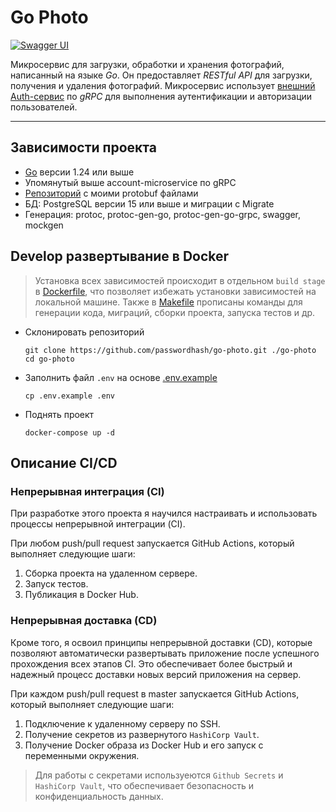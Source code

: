 # Go Photo
[![Swagger UI](https://img.shields.io/badge/docs-Swagger-blue?logo=swagger)](https://go-photo.passwordhash.tech/api/v1/docs/index.html)

Микросервис для загрузки, обработки и хранения фотографий, написанный на языке *Go*. Он предоставляет *RESTful API* для загрузки, получения и удаления фотографий. Микросервис использует [внешний Auth-сервис](https://github.com/passwordhash/account-microservice) по *gRPC* для выполнения аутентификации и авторизации пользователей.

---

## Зависимости проекта

- [Go](https://golang.org/) версии 1.24 или выше
- Упомянутый выше account-microservice по gRPC
- [Репозиторий](https://github.com/passwordhash/protobuf-files) с моими protobuf файлами
- БД: PostgreSQL версии 15 или выше и миграции с Migrate 
- Генерация: protoc, protoc-gen-go, protoc-gen-go-grpc, swagger, mockgen

## Develop развертывание в Docker

> Установка всех зависимостей происходит в отдельном `build stage` в [Dockerfile](Dockerfile), что позволяет избежать установки зависимостей на локальной машине. Также в [Makefile](Makefile) прописаны команды для генерации кода, миграций, сборки проекта, запуска тестов и др.

- Склонировать репозиторий
    ```
    git clone https://github.com/passwordhash/go-photo.git ./go-photo
    cd go-photo
    ```
  
- Заполнить файл `.env` на основе [.env.example](.env.example)
    ```
    cp .env.example .env
    ```

- Поднять проект
    ```
    docker-compose up -d
    ```
  
## Описание CI/CD 

### Непрерывная интеграция (CI)

При разработке этого проекта я научился настраивать и использовать процессы непрерывной интеграции (CI). 

При любом push/pull request запускается GitHub Actions, который выполняет следующие шаги:
1. Сборка проекта на удаленном сервере.
2. Запуск тестов.
3. Публикация в Docker Hub.

[//]: # (3. Проверка кода на соответствие стандартам Go.)

### Непрерывная доставка (CD)

Кроме того, я освоил принципы непрерывной доставки (CD), которые позволяют автоматически развертывать приложение после успешного прохождения всех этапов CI. Это обеспечивает более быстрый и надежный процесс доставки новых версий приложения на сервер.

При каждом push/pull request в master запускается GitHub Actions, который выполняет следующие шаги:
1. Подключение к удаленному серверу по SSH.
2. Получение секретов из развернутого `HashiCorp Vault`.
3. Получение Docker образа из Docker Hub и его запуск с переменными окружения.

> Для работы с секретами используеются `Github Secrets` и `HashiCorp Vault`, что обеспечивает безопасность и конфиденциальность данных.
